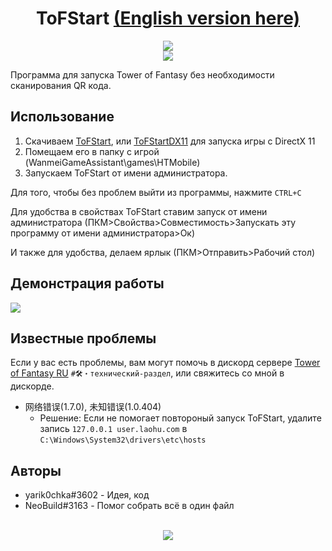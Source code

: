 <h1 align="center">ToFStart <a href="https://github.com/yarik0chka/ToFStart/blob/master/README-EN.md">(English version here)</a></h1> 

<div align="center">
<a href="https://discord.gg/QvHWNxb6pH">
<img src="https://invidget.switchblade.xyz/QvHWNxb6pH?language=ru"/>
</a> 
<br>
<img src="https://img.shields.io/github/downloads/yarik0chka/ToFStart/total.svg"/>
<br>
</div>

Программа для запуска Tower of Fantasy без необходимости сканирования QR кода.

## Использование

1. Скачиваем [ToFStart](https://github.com/yarik0chka/ToFStart/releases/latest/download/ToFStart.exe), или [ToFStartDX11](https://github.com/yarik0chka/ToFStart/releases/latest/download/ToFStartDX11.exe) для запуска игры с DirectX 11
2. Помещаем его в папку с игрой (WanmeiGameAssistant\games\HTMobile)
3. Запускаем ToFStart от имени администратора.

Для того, чтобы без проблем выйти из программы, нажмите `CTRL+C`

Для удобства в свойствах ToFStart ставим запуск от имени администратора (ПКМ>Свойства>Совместимость>Запускать эту программу от имени администратора>Ок)

И также для удобства, делаем ярлык (ПКМ>Отправить>Рабочий стол)

## Демонстрация работы

[![](https://i.ytimg.com/vi/12baQ9mzK-w/maxresdefault.jpg)](https://www.youtube.com/watch?v=12baQ9mzK-w)

## Известные проблемы
Если у вас есть проблемы, вам могут помочь в дискорд сервере [Tower of Fantasy RU](https://discord.gg/QvHWNxb6pH) `#🛠・технический-раздел`, или свяжитесь со мной в дискорде. 
- 网络错误(1.7.0), 未知错误(1.0.404)
    - Решение: Если не помогает повтороный запуск ToFStart, удалите запись `127.0.0.1 user.laohu.com` в `C:\Windows\System32\drivers\etc\hosts`

## Авторы

- yarik0chka#3602 - Идея, код
- NeoBuild#3163 - Помог собрать всё в один файл

<br>
<div align="center">
<img src="https://count.getloli.com/get/@ToFStart?theme=moebooru-h"/>
</div>
